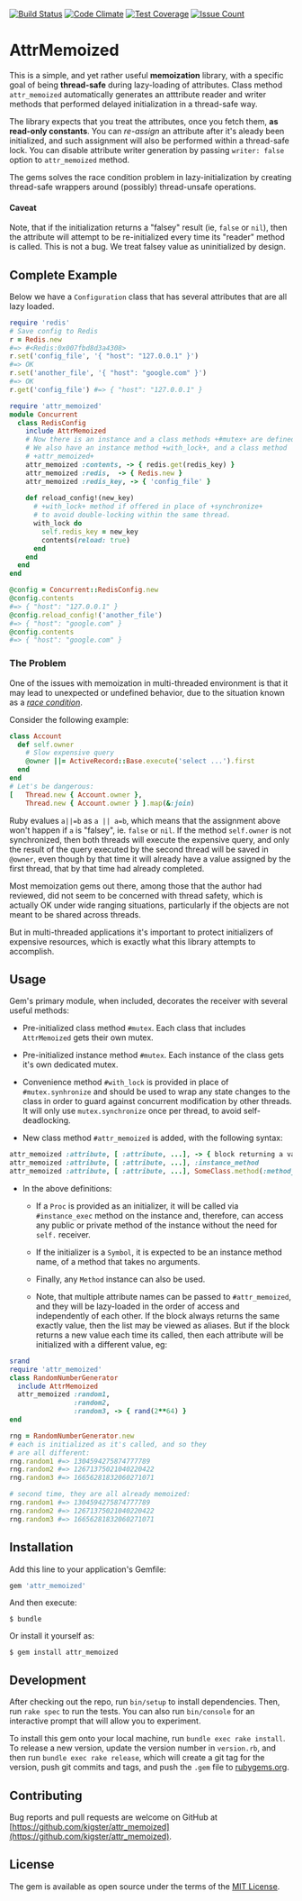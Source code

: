 [![Build Status](https://travis-ci.org/kigster/attr_memoized.svg?branch=master)](https://travis-ci.org/kigster/attr_memoized)
[![Code Climate](https://codeclimate.com/github/kigster/attr_memoized/badges/gpa.svg)](https://codeclimate.com/github/kigster/attr_memoized)
[![Test Coverage](https://codeclimate.com/github/kigster/attr_memoized/badges/coverage.svg)](https://codeclimate.com/github/kigster/attr_memoized/coverage)
[![Issue Count](https://codeclimate.com/github/kigster/attr_memoized/badges/issue_count.svg)](https://codeclimate.com/github/kigster/attr_memoized)

# AttrMemoized

This is a simple, and yet rather useful **memoization** library, with a specific goal of being **thread-safe** during lazy-loading of attributes. Class method `attr_memoized` automatically generates an atttribute reader and writer methods that performed delayed initialization in a thread-safe way.

The library expects that you treat the attributes, once you fetch them, **as read-only constants**. You can _re-assign_ an attribute after it's aleady been initialized, and such assignment will also be performed within a thread-safe lock. You can disable attribute writer generation by passing `writer: false` option to `attr_memoized` method.

The gems solves the race condition problem in lazy-initialization by creating thread-safe wrappers around (possibly) thread-unsafe operations.

#### Caveat

Note, that if the initialization returns a "falsey" result (ie, `false` or `nil`), then the attribute will attempt to be re-initialized every time its "reader" method is called. This is not a bug. We treat falsey value as uninitialized by design.

## Complete Example

Below we have a `Configuration` class that has several attributes that are all lazy loaded.

```ruby
require 'redis'
# Save config to Redis
r = Redis.new
#=> #<Redis:0x007fbd8d3a4308>
r.set('config_file', '{ "host": "127.0.0.1" }')
#=> OK
r.set('another_file', '{ "host": "google.com" }')
#=> OK
r.get('config_file') #=> { "host": "127.0.0.1" }

require 'attr_memoized'
module Concurrent
  class RedisConfig
    include AttrMemoized
    # Now there is an instance and a class methods +#mutex+ are defined.
    # We also have an instance method +with_lock+, and a class method 
    # +attr_memoized+
    attr_memoized :contents, -> { redis.get(redis_key) } 
    attr_memoized :redis,  -> { Redis.new }   
    attr_memoized :redis_key, -> { 'config_file' }
  
    def reload_config!(new_key)
      # +with_lock+ method if offered in place of +synchronize+
      # to avoid double-locking within the same thread.
      with_lock do 
        self.redis_key = new_key
        contents(reload: true)
      end
    end
  end
end

@config = Concurrent::RedisConfig.new
@config.contents
#=> { "host": "127.0.0.1" }
@config.reload_config!('another_file')
#=> { "host": "google.com" }
@config.contents
#=> { "host": "google.com" }
```    

### The Problem

One of the issues with memoization in multi-threaded environment is that it may lead to unexpected or undefined behavior, due to the situation known as a [_race condition_](https://stackoverflow.com/questions/34510/what-is-a-race-condition).

Consider the following example:

```ruby
class Account
  def self.owner
    # Slow expensive query
    @owner ||= ActiveRecord::Base.execute('select ...').first
  end
end
# Let's be dangerous:
[   Thread.new { Account.owner }, 
    Thread.new { Account.owner } ].map(&:join)
```

Ruby evalues `a||=b` as `a || a=b`, which means that the assignment above won't happen if `a` is "falsey", ie. `false` or `nil`. If the method `self.owner` is not synchronized, then both threads will execute the expensive query, and only the result of the query executed by the second thread will be saved in `@owner`, even though by that time it will already have a value assigned by the first thread, that by that time had already completed.

Most memoization gems out there, among those that the author had reviewed, did not seem to be concerned with thread safety, which is actually OK under wide ranging situations, particularly if the objects are not meant to be shared across threads. 

But in multi-threaded applications it's important to protect initializers of expensive resources, which is exactly what this library attempts to accomplish.


## Usage

Gem's primary module, when included, decorates the receiver with several useful
methods:

  * Pre-initialized class method `#mutex`. Each class that includes `AttrMemoized` gets their own mutex.
   
  * Pre-initialized instance method `#mutex`. Each instance of the class gets it's own dedicated mutex.

  * Convenience method `#with_lock` is provided in place of `#mutex.synhronize` and should be used to wrap any state changes to the class in order to guard against concurrent modification by other threads. It will only use `mutex.synchronize` once per thread, to avoid self-deadlocking.
     
  * New class method `#attr_memoized` is added, with the following syntax:

```ruby
attr_memoized :attribute, [ :attribute, ...], -> { block returning a value } # Proc
attr_memoized :attribute, [ :attribute, ...], :instance_method               # symbol
attr_memoized :attribute, [ :attribute, ...], SomeClass.method(:method_name) # Method instance
```

  * In the above definitions: 
    * If a `Proc` is provided as an initializer, it will be called via `#instance_exec` method on the instance and, therefore, can access any public or private method of the instance without the need for `self.` receiver. 

    * If the initializer is a `Symbol`, it is expected to be an instance method name, of a method that takes no arguments.
 
    * Finally, any `Method` instance can also be used.

    * Note, that multiple attribute names can be passed to `#attr_memoized`, and they will be lazy-loaded in the order of access and independently of each other. If the block always returns the same exactly value, then the list may be viewed as aliases. But if the block returns a new value each time its called, then each attribute will be initialized with a different value, eg:

```ruby
srand
require 'attr_memoized'
class RandomNumberGenerator
  include AttrMemoized
  attr_memoized :random1,
                :random2,
                :random3, -> { rand(2**64) }
end

rng = RandomNumberGenerator.new
# each is initialized as it's called, and so they 
# are all different:
rng.random1 #=> 1304594275874777789
rng.random2 #=> 12671375021040220422
rng.random3 #=> 16656281832060271071

# second time, they are all already memoized:
rng.random1 #=> 1304594275874777789
rng.random2 #=> 12671375021040220422
rng.random3 #=> 16656281832060271071
```    


## Installation

Add this line to your application's Gemfile:

```ruby
gem 'attr_memoized'
```

And then execute:

    $ bundle

Or install it yourself as:

    $ gem install attr_memoized


## Development

After checking out the repo, run `bin/setup` to install dependencies. Then, run `rake spec` to run the tests. You can also run `bin/console` for an interactive prompt that will allow you to experiment.

To install this gem onto your local machine, run `bundle exec rake install`. To release a new version, update the version number in `version.rb`, and then run `bundle exec rake release`, which will create a git tag for the version, push git commits and tags, and push the `.gem` file to [rubygems.org](https://rubygems.org).

## Contributing

Bug reports and pull requests are welcome on GitHub at [https://github.com/kigster/attr_memoized](https://github.com/kigster/attr_memoized).

## License

The gem is available as open source under the terms of the [MIT License](http://opensource.org/licenses/MIT).
